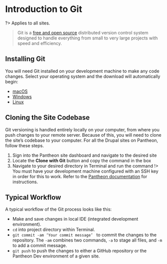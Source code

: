 # Introduction to Git
?> Applies to all sites.

> Git is a  [free and open source](https://git-scm.com/about/free-and-open-source)  distributed version control system designed to handle everything from small to very large projects with speed and efficiency.  

## Installing Git
You will need Git installed on your development machine to make any code changes. Select your operating system and the download will automatically begin:
*  [macOS](https://git-scm.com/download/mac) 
*  [Windows](https://git-scm.com/download/win) 
*  [Linux](https://git-scm.com/download/linux) 

## Cloning the Site Codebase
Git versioning is handled entirely locally on your computer, from where you push changes to your remote server. Because of this, you will need to clone the site’s codebase to your computer.
For all the Drupal sites on Pantheon, follow these steps.
1. Sign into the Pantheon site dashboard and navigate to the desired site
2. Locate the **Clone with Git** button and copy the command in the box
3. Navigate to your desired directory in Terminal and run the command
!> You must have your development machine configured with an SSH key in order for this to work. Refer to the [Pantheon documentation](https://pantheon.io/docs/ssh-keys) for instructions.

## Typical Workflow
A typical workflow of the Git process looks like this:

* Make and save changes in local IDE (integrated development environment).
* `cd` into project directory within Terminal.
* `git commit -am ‘Your commit message’ ` to commit the changes to the repository. The `-am` combines two commands, `-a` to stage all files, and `-m` to add a commit message.
* `git push` to push the changes to either a GitHub repository or the Pantheon Dev environment of a given site.